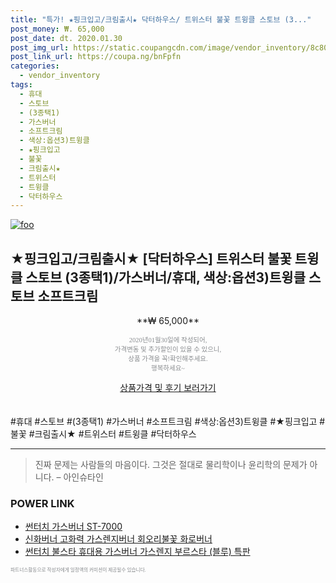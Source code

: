 ```yaml
--- 
title: "특가! ★핑크입고/크림출시★ 닥터하우스/ 트위스터 불꽃 트윙클 스토브 (3..." 
post_money: ₩. 65,000 
post_date: dt. 2020.01.30 
post_img_url: https://static.coupangcdn.com/image/vendor_inventory/8c80/9d5d1afe8e7f217a23a7322c9bc9305daebfb1979b2b8d4c38ea3f54a2e5.jpg 
post_link_url: https://coupa.ng/bnFpfn 
categories: 
  - vendor_inventory 
tags: 
  - 휴대 
  - 스토브 
  - (3종택1) 
  - 가스버너 
  - 소프트크림 
  - 색상:옵션3)트윙클 
  - ★핑크입고 
  - 불꽃 
  - 크림출시★ 
  - 트위스터 
  - 트윙클 
  - 닥터하우스 
--- 
```

[![foo](https://static.coupangcdn.com/image/vendor_inventory/8c80/9d5d1afe8e7f217a23a7322c9bc9305daebfb1979b2b8d4c38ea3f54a2e5.jpg)](https://coupa.ng/bnFpfn) 

## ★핑크입고/크림출시★ [닥터하우스] 트위스터 불꽃 트윙클 스토브 (3종택1)/가스버너/휴대, 색상:옵션3)트윙클 스토브 소프트크림 
<p style="text-align: center;">**₩ 65,000**</p> 
<p style="text-align: center;"><span style="color: #898c8f; font-family: Georgia,Times,serif; font-size: 0.75em;">2020년01월30일에 작성되어, <br>가격변동 및 추가할인이 있을 수 있으니,<br> 상품 가격을 꼭!확인해주세요.<br>행복하세요~</span> 
</p>	 
<div markdown="0" style="text-align: center;"><a href="https://coupa.ng/bnFpfn" class="btn btn--success">상품가격 및 후기 보러가기</a></div> 
<br><br> 
  #휴대 #스토브 #(3종택1) #가스버너 #소프트크림 #색상:옵션3)트윙클 #★핑크입고 #불꽃 #크림출시★ #트위스터 #트윙클 #닥터하우스 
<hr> 

> 진짜 문제는 사람들의 마음이다. 그것은 절대로 물리학이나 윤리학의 문제가 아니다. – 아인슈타인 


### POWER LINK

* <a href="https://blog.naver.com/fasyy4321/221785896628" target="_blank">썬터치 가스버너 ST-7000</a>
* <a href="https://blog.naver.com/fasyy4321/221790297804" target="_blank">신화버너 고화력 가스렌지버너 회오리불꽃 화로버너</a>
* <a href="https://blog.naver.com/an0733/221785457722" target="_blank">썬터치 불스타 휴대용 가스버너 가스렌지 부르스타 (블루) 특판</a>

<span style="color: #898c8f; font-family: Georgia,Times,serif; font-size: 0.55em;">파트너스활동으로 작성자에게 일정액의 커미션이 제공될수 있습니다.</span> 

